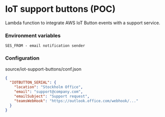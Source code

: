 # IoT support buttons (POC)
Lambda function to integrate AWS IoT Button events with a support service.



### Environment variables

```
SES_FROM - email notification sender
```



### Configuration

source/iot-support-buttons/conf.json

```json
{
  "IOTBUTTON_SERIAL": {
    "location": "Stockholm Office",
    "email": "support@company.com",
    "emailSubject": "Support request",
    "teamsWebHook": "https://outlook.office.com/webhook/..."
  }
}

```

